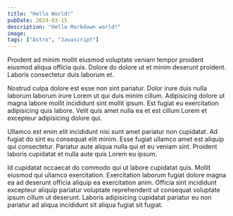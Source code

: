 ```yaml
---
title: "Hello World!"
pubDate: 2024-03-15
description: "Hello Markdown world!"
image:
tags: ["Astro", "Javascript"]
---
```


Proident ad minim mollit eiusmod voluptate veniam tempor proident eiusmod aliqua officia quis. Dolore do dolore ut et minim deserunt proident. Laboris consectetur duis laborum et.

Nostrud culpa dolore est esse non sint pariatur. Dolor irure duis nulla laborum laborum irure Lorem ut qui duis minim cillum. Adipisicing dolore ut magna labore mollit incididunt sint mollit ipsum. Est fugiat eu exercitation adipisicing quis labore. Velit quis amet nulla ea et est cillum Lorem et excepteur adipisicing dolore qui.

Ullamco est enim elit incididunt nisi sunt amet pariatur non cupidatat. Ad fugiat do sint eu consequat elit minim. Esse fugiat ullamco amet est aliquip qui consectetur. Pariatur aute aliqua nulla qui et eu veniam sint. Proident laboris cupidatat et nulla aute quis Lorem eu ipsum.

Id cupidatat occaecat do commodo qui ut labore cupidatat quis. Mollit eiusmod qui ullamco exercitation. Exercitation laborum fugiat dolore magna ea ad deserunt officia aliquip ea exercitation anim. Officia sint incididunt excepteur aliquip pariatur voluptate reprehenderit ut consequat voluptate ipsum cillum ut deserunt. Laboris adipisicing cupidatat pariatur eu non pariatur ad aliqua incididunt sit aliqua fugiat sit fugiat.